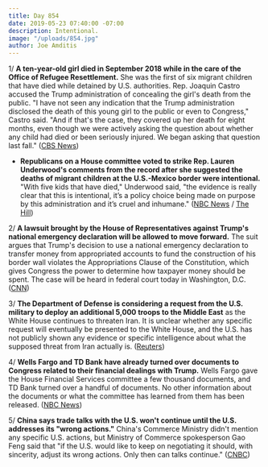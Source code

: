 ```yaml
---
title: Day 854
date: 2019-05-23 07:40:00 -07:00
description: Intentional.
image: "/uploads/854.jpg"
author: Joe Amditis
---
```


1/ **A ten-year-old girl died in September 2018 while in the care of the Office of Refugee Resettlement.** She was the first of six migrant children that have died while detained by U.S. authorities. Rep. Joaquin Castro accused the Trump administration of concealing the girl's death from the public. "I have not seen any indication that the Trump administration disclosed the death of this young girl to the public or even to Congress," Castro said. "And if that's the case, they covered up her death for eight months, even though we were actively asking the question about whether any child had died or been seriously injured. We began asking that question last fall." ([CBS News](https://www.cbsnews.com/news/migrant-children-death-a-10-year-old-migrant-girl-died-last-year-in-government-care-officials-acknowledge-exclusive/))

* **Republicans on a House committee voted to strike Rep. Lauren Underwood's comments from the record after she suggested the deaths of migrant children at the U.S.-Mexico border were intentional.** "With five kids that have died," Underwood said, "the evidence is really clear that this is intentional, it’s a policy choice being made on purpose by this administration and it’s cruel and inhumane." ([NBC News](https://www.nbcnews.com/politics/congress/gop-removes-lawmaker-s-remarks-record-after-dispute-over-border-n1008886?cid=sm_npd_nn_tw_ma) / [The Hill](https://thehill.com/homenews/house/445167-gop-votes-to-strike-democrats-comments-after-she-confronts-acting-dhs-chief-on))

2/ **A lawsuit brought by the House of Representatives against Trump's national emergency declaration will be allowed to move forward.** The suit argues that Trump's decision to use a national emergency declaration to transfer money from appropriated accounts to fund the construction of his border wall violates the Appropriations Clause of the Constitution, which gives Congress the power to determine how taxpayer money should be spent. The case will be heard in federal court today in Washington, D.C. ([CNN](https://www.cnn.com/2019/05/23/politics/house-lawsuit-national-emergency-declaration/index.html))

3/ **The Department of Defense is considering a request from the U.S. military to deploy an additional 5,000 troops to the Middle East** as the White House continues to threaten Iran. It is unclear whether any specific request will eventually be presented to the White House, and the U.S. has not publicly shown any evidence or specific intelligence about what the supposed threat from Iran actually is. ([Reuters](https://www.reuters.com/article/us-usa-iran-pentagon-idUSKCN1SS2XT))

4/ **Wells Fargo and TD Bank have already turned over documents to Congress related to their financial dealings with Trump.** Wells Fargo gave the House Financial Services committee a few thousand documents, and TD Bank turned over a handful of documents. No other information about the documents or what the committee has learned from them has been released. ([NBC News](https://www.nbcnews.com/politics/congress/wells-fargo-td-bank-have-already-given-trump-related-financial-n1007181))

5/ **China says trade talks with the U.S. won't continue until the U.S. addresses its "wrong actions."** China's Commerce Ministry didn't mention any specific U.S. actions, but Ministry of Commerce spokesperson Gao Feng said that "if the U.S. would like to keep on negotiating it should, with sincerity, adjust its wrong actions. Only then can talks continue." ([CNBC](https://www.cnbc.com/2019/05/23/china-says-trade-talks-cant-continue-unless-us-addresses-its-wrong-actions.html))